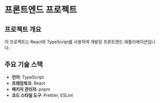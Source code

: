 # 프론트엔드 프로젝트

## 프로젝트 개요

이 프로젝트는 React와 TypeScript를 사용하여 개발된 프론트엔드 애플리케이션입니다.

## 주요 기술 스택

- **언어**: TypeScript
- **프레임워크**: React
- **패키지 관리자**: pnpm
- **코드 스타일 도구**: Prettier, ESLint
